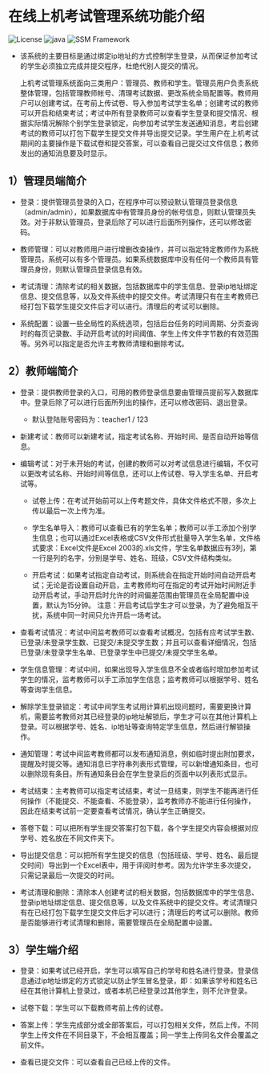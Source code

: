 # 在线上机考试管理系统功能介绍
![License](https://img.shields.io/github/license/ElecRex/ExamSystem.svg)
![java](https://img.shields.io/badge/Java-8-red.svg)
![SSM Framework](https://img.shields.io/badge/SSM-Framework-purple.svg)

- 该系统的主要目标是通过绑定ip地址的方式控制学生登录，从而保证参加考试的学生必须独立完成并提交程序，杜绝代别人提交的情况。
  
  上机考试管理系统面向三类用户：管理员、教师和学生。管理员用户负责系统整体管理，包括管理教师帐号、清理考试数据、更改系统全局配置等。教师用户可以创建考试，在考前上传试卷、导入参加考试学生名单；创建考试的教师可以开启和结束考试；考试中所有登录教师可以查看学生登录和提交情况、根据实际情况解除个别学生登录锁定，向参加考试学生发送通知消息，考后创建考试的教师可以打包下载学生提交文件并导出提交记录。学生用户在上机考试期间的主要操作是下载试卷和提交答案，可以查看自己提交过文件信息；教师发出的通知消息要及时显示。

## 1）管理员端简介

- 登录：提供管理员登录的入口，在程序中可以预设默认管理员登录信息（admin/admin），如果数据库中有管理员身份的帐号信息，则默认管理员失效。对于非默认管理员，登录后除了可以进行后面所列操作，还可以修改密码。

- 教师管理：可以对教师用户进行增删改查操作，并可以指定特定教师作为系统管理员，系统可以有多个管理员。如果系统数据库中没有任何一个教师具有管理员身份，则默认管理员登录信息有效。

- 考试清理：清除考试的相关数据，包括数据库中的学生信息、登录ip地址绑定信息、提交信息等，以及文件系统中的提交文件。考试清理只有在主考教师已经打包下载学生提交文件后才可以进行。清理后的考试可以删除。

- 系统配置：设置一些全局性的系统选项，包括后台任务的时间周期、分页查询时的每页记录数、手动开启考试的时间阈值、学生上传文件字节数的有效范围等。另外可以指定是否允许主考教师清理和删除考试。

## 2）教师端简介

- 登录：提供教师登录的入口，可用的教师登录信息要由管理员提前写入数据库中。登录后除了可以进行后面所列出的操作，还可以修改密码、退出登录。
  
  - 默认登陆账号密码为：teacher1 / 123

- 新建考试：教师可以新建考试，指定考试名称、开始时间、是否自动开始等信息。

- 编辑考试：对于未开始的考试，创建的教师可以对考试信息进行编辑，不仅可以更改考试名称、开始时间等信息，还可以上传试卷、导入学生名单、开启考试等。
  
  - 试卷上传：在考试开始前可以上传考题文件，具体文件格式不限，多次上传以最后一次上传为准。
  
  - 学生名单导入：教师可以查看已有的学生名单；教师可以手工添加个别学生信息；也可以通过Excel表格或CSV文件形式批量导入学生名单，文件格式要求：Excel文件是Excel 2003的.xls文件，学生名单数据应有3列，第一行是列的名字，分别是学号、姓名、班级，CSV文件结构类似。
  
  - 开启考试：如果考试指定自动考试，则系统会在指定开始时间自动开启考试；无论是否设置自动开启，主考教师均可在指定的考试开始时间附近手动开启考试，手动开启时允许的时间偏差范围由管理员在全局配置中设置，默认为15分钟。
    注意：开启考试后学生才可以登录，为了避免相互干扰，系统中同一时间只允许开启一场考试。

- 查看考试情况：考试中间监考教师可以查看考试概况，包括有应考试学生数、已登录/未登录学生数、已提交/未提交学生数；并且可以查看详细情况，包括已登录/未登录学生名单、已登录学生中已提交/未提交学生名单。

- 学生信息管理：考试中间，如果出现导入学生信息不全或者临时增加参加考试学生的情况，监考教师可以手工添加学生信息；监考教师可以根据学号、姓名等查询学生信息。

- 解除学生登录锁定：考试中间学生考试用计算机出现问题时，需要更换计算机，需要监考教师对其已经登录的ip地址解锁后，学生才可以在其他计算机上登录。可以根据学号、姓名、ip地址等查询特定学生信息，然后进行解锁操作。

- 通知管理：考试中间监考教师都可以发布通知消息，例如临时提出附加要求，提醒及时提交等。通知消息已字符串列表形式管理，可以新增通知条目，也可以删除现有条目。所有通知条目会在学生登录后的页面中以列表形式显示。

- 考试结束：主考教师可以指定考试结束，考试一旦结束，则学生不能再进行任何操作（不能提交、不能查看、不能登录），监考教师亦不能进行任何操作，因此在结束考试前一定要查看考试情况，确认学生正确提交。

-  答卷下载：可以把所有学生提交答案打包下载，各个学生提交内容会根据对应学号、姓名放在不同文件夹下。

- 导出提交信息：可以把所有学生提交的信息（包括班级、学号、姓名、最后提交时间）导出到一个Excel表中，用于评阅时参考。因为允许学生多次提交，只需记录最后一次提交的时间。

- 考试清理和删除：清除本人创建考试的相关数据，包括数据库中的学生信息、登录ip地址绑定信息、提交信息等，以及文件系统中的提交文件。考试清理只有在已经打包下载学生提交文件后才可以进行；清理后的考试可以删除。教师是否能够进行考试清理和删除，需要管理员在全局配置中设置。

## 3）学生端介绍

- 登录：如果考试已经开启，学生可以填写自己的学号和姓名进行登录。登录信息通过ip地址绑定的方式锁定以防止学生冒名登录，即：如果该学号和姓名已经在其他计算机上登录过，或者本机已经登录过其他学生，则不允许登录。

- 试卷下载：学生可以下载教师考前上传的试卷。

- 答案上传：学生完成部分或全部答案后，可以打包相关文件，然后上传。不同学生上传文件在不同目录下，不会相互覆盖；同一学生上传同名文件会覆盖之前文件。

- 查看已提交文件：可以查看自己已经上传的文件。


